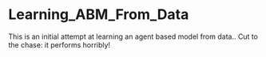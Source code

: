 # Learning_ABM_From_Data
This is an initial attempt at learning an agent based model from data.. Cut to the chase: it performs horribly!
